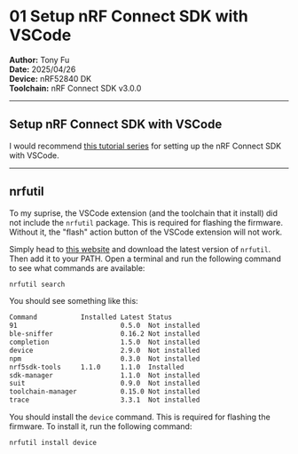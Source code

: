 # 01 Setup nRF Connect SDK with VSCode

**Author:** Tony Fu  
**Date:** 2025/04/26  
**Device:** nRF52840 DK  
**Toolchain:** nRF Connect SDK v3.0.0  

---


## Setup nRF Connect SDK with VSCode

I would recommend [this tutorial series](https://youtu.be/EAJdOqsL9m8?si=0kT2u3M6l1WH-PJW) for setting up the nRF Connect SDK with VSCode.


---


## nrfutil

To my suprise, the VSCode extension (and the toolchain that it install) did not include the `nrfutil` package. This is required for flashing the firmware. Without it, the "flash" action button of the VSCode extension will not work.

Simply head to [this website](https://www.nordicsemi.com/Products/Development-tools/nRF-Util) and download the latest version of `nrfutil`. Then add it to your PATH. Open a terminal and run the following command to see what commands are available:

```bash
nrfutil search
```

You should see something like this:

```bash
Command           Installed Latest Status
91                          0.5.0  Not installed
ble-sniffer                 0.16.2 Not installed
completion                  1.5.0  Not installed
device                      2.9.0  Not installed
npm                         0.3.0  Not installed
nrf5sdk-tools     1.1.0     1.1.0  Installed
sdk-manager                 1.1.0  Not installed
suit                        0.9.0  Not installed
toolchain-manager           0.15.0 Not installed
trace                       3.3.1  Not installed
```

You should install the `device` command. This is required for flashing the firmware. To install it, run the following command:

```bash
nrfutil install device
```